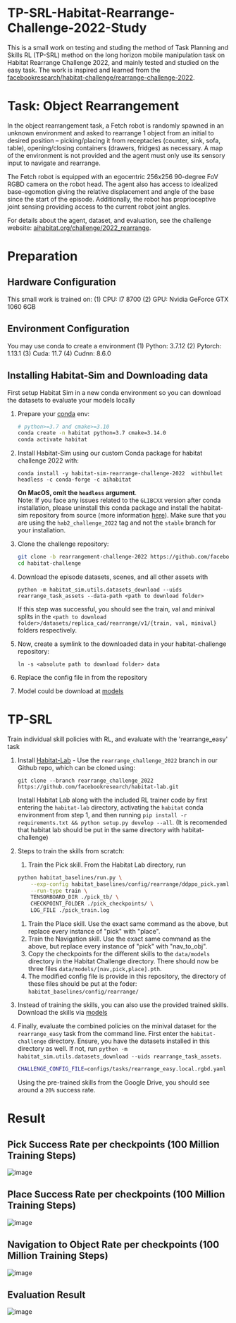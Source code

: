 # TP-SRL-Habitat-Rearrange-Challenge-2022-Study
This is a small work on testing and studing the method of Task Planning and Skills RL (TP-SRL) method on the long horizon mobile manipulation task on Habitat Rearrange Challenge 2022, and mainly tested and studied on the easy task. The work is inspired and learned from the [facebookresearch/habitat-challenge/rearrange-challenge-2022](https://github.com/facebookresearch/habitat-challenge/tree/rearrangement-challenge-2022).

# Task: Object Rearrangement
In the object rearrangement task, a Fetch robot is randomly spawned in an unknown environment and asked to rearrange 1 object from an initial to desired position – picking/placing it from receptacles (counter, sink, sofa, table), opening/closing containers (drawers, fridges) as necessary. A map of the environment is not provided and the agent must only use its sensory input to navigate and rearrange.

The Fetch robot is equipped with an egocentric 256x256 90-degree FoV RGBD camera on the robot head. 
The agent also has access to idealized base-egomotion giving the relative displacement and angle of the base since the start of the episode. 
Additionally, the robot has proprioceptive joint sensing providing access to the current robot joint angles.

For details about the agent, dataset, and evaluation, see the challenge website: [aihabitat.org/challenge/2022_rearrange](https://aihabitat.org/challenge/2022_rearrange/).

# Preparation
## Hardware Configuration
This small work is trained on:
(1) CPU: I7 8700
(2) GPU: Nvidia GeForce GTX 1060 6GB

## Environment Configuration
You may use conda to create a environment
(1) Python: 3.7.12
(2) Pytorch: 1.13.1
(3) Cuda: 11.7
(4) Cudnn: 8.6.0

## Installing Habitat-Sim and Downloading data
First setup Habitat Sim in a new conda environment so you can download the datasets to evaluate your models locally

1. Prepare your [conda](https://docs.conda.io/projects/conda/en/latest/user-guide/install/) env:
    ```bash
    # python>=3.7 and cmake>=3.10
    conda create -n habitat python=3.7 cmake=3.14.0
    conda activate habitat
    ```

1. Install Habitat-Sim using our custom Conda package for habitat challenge 2022 with: 
    ```
    conda install -y habitat-sim-rearrange-challenge-2022  withbullet  headless -c conda-forge -c aihabitat
    ```
    **On MacOS, omit the `headless` argument**.    
    Note: If you face any issues related to the `GLIBCXX` version after conda installation, please uninstall this conda package and install the habitat-sim repository from source (more information [here](https://github.com/facebookresearch/habitat-sim/blob/main/BUILD_FROM_SOURCE.md#build-from-source)). Make sure that you are using the `hab2_challenge_2022` tag and not the `stable` branch for your installation. 

1. Clone the challenge repository:

    ```bash
    git clone -b rearrangement-challenge-2022 https://github.com/facebookresearch/habitat-challenge.git
    cd habitat-challenge
    ```

1. Download the episode datasets, scenes, and all other assets with 
    ```
    python -m habitat_sim.utils.datasets_download --uids rearrange_task_assets --data-path <path to download folder>
    ```
    If this step was successful, you should see the train, val and minival splits in the `<path to download folder>/datasets/replica_cad/rearrange/v1/{train, val, minival}` folders respectively. 

1. Now, create a symlink to the downloaded data in your habitat-challenge repository:
    ```
    ln -s <absolute path to download folder> data
    ```
1. Replace the config file in from the repository

1. Model could be download at [models](https://drive.google.com/drive/folders/1g1CKh_uclKiFxCiL59F3lBRxiyXtT8kF)

# TP-SRL
Train individual skill policies with RL, and evaluate with the 'rearrange_easy' task
1. Install [Habitat-Lab](https://github.com/facebookresearch/habitat-lab/) - Use the `rearrange_challenge_2022` branch in our Github repo, which can be cloned using: 
    ```
    git clone --branch rearrange_challenge_2022 https://github.com/facebookresearch/habitat-lab.git
    ``` 
    Install Habitat Lab along with the included RL trainer code by first entering the `habitat-lab` directory, activating the `habitat` conda environment from step 1, and then running `pip install -r requirements.txt && python setup.py develop --all`.
(It is recomended that habitat lab should be put in the same directory with habitat-challenge)
1. Steps to train the skills from scratch:

    1. Train the Pick skill. From the Habitat Lab directory, run 
    ```bash
    python habitat_baselines/run.py \
        --exp-config habitat_baselines/config/rearrange/ddppo_pick.yaml \
        --run-type train \
        TENSORBOARD_DIR ./pick_tb/ \
        CHECKPOINT_FOLDER ./pick_checkpoints/ \
        LOG_FILE ./pick_train.log
    ```
    1. Train the Place skill. Use the exact same command as the above, but replace every instance of "pick" with "place".
    1. Train the Navigation skill. Use the exact same command as the above, but replace every instance of "pick" with "nav_to_obj".
    1. Copy the checkpoints for the different skills to the `data/models` directory in the Habitat Challenge directory. There should now be three files `data/models/[nav,pick,place].pth`.
    1. The modified config file is provide in this repository, the directory of these files should be put at the foder: `habitat_baselines/config/rearrange/`  

1. Instead of training the skills, you can also use the provided trained skills. Download the skills via [models](https://drive.google.com/drive/folders/1g1CKh_uclKiFxCiL59F3lBRxiyXtT8kF)

1. Finally, evaluate the combined policies on the minival dataset for the `rearrange_easy` task from the command line. First enter the `habitat-challenge` directory. Ensure, you have the datasets installed in this directory as well. If not, run `python -m habitat_sim.utils.datasets_download --uids rearrange_task_assets`.
    ```bash
    CHALLENGE_CONFIG_FILE=configs/tasks/rearrange_easy.local.rgbd.yaml python agents/habitat_baselines_agent.py --evaluation local --input-type depth --cfg-path configs/methods/tp_srl.yaml
    ```
    Using the pre-trained skills from the Google Drive, you should see around a `20%` success rate.

# Result
## Pick Success Rate per checkpoints (100 Million Training Steps)
![image](https://github.com/timmy168/TP-SRL-Habitat-Rearrange-Challenge-Easy-2022-Study/blob/main/result/pick_result.png)

## Place Success Rate per checkpoints (100 Million Training Steps)
![image](https://github.com/timmy168/TP-SRL-Habitat-Rearrange-Challenge-Easy-2022-Study/blob/main/result/place_result.png)

## Navigation to Object Rate per checkpoints (100 Million Training Steps)
![image](https://github.com/timmy168/TP-SRL-Habitat-Rearrange-Challenge-Easy-2022-Study/blob/main/result/nav_to_obj_result.png)

## Evaluation Result
![image](https://github.com/timmy168/TP-SRL-Habitat-Rearrange-Challenge-Easy-2022-Study/blob/main/result/result.png)
